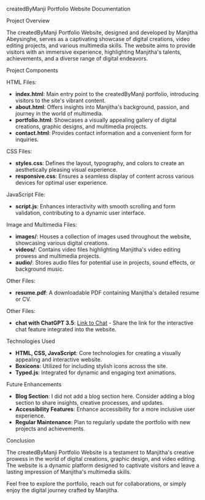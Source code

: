 
createdByManji Portfolio Website Documentation

Project Overview

The createdByManji Portfolio Website, designed and developed by Manjitha Abeysinghe, serves as a captivating showcase of digital creations, video editing projects, and various multimedia skills. The website aims to provide visitors with an immersive experience, highlighting Manjitha's talents, achievements, and a diverse range of digital endeavors.

Project Components

HTML Files:

-   **index.html**: Main entry point to the createdByManji portfolio, introducing visitors to the site's vibrant content.
-   **about.html**: Offers insights into Manjitha's background, passion, and journey in the world of multimedia.
-   **portfolio.html**: Showcases a visually appealing gallery of digital creations, graphic designs, and multimedia projects.
-   **contact.html**: Provides contact information and a convenient form for inquiries.

CSS Files:

-   **styles.css**: Defines the layout, typography, and colors to create an aesthetically pleasing visual experience.
-   **responsive.css**: Ensures a seamless display of content across various devices for optimal user experience.

JavaScript File:

-   **script.js**: Enhances interactivity with smooth scrolling and form validation, contributing to a dynamic user interface.

Image and Multimedia Files:

-   **images/**: Houses a collection of images used throughout the website, showcasing various digital creations.
-   **videos/**: Contains video files highlighting Manjitha's video editing prowess and multimedia projects.
-   **audio/**: Stores audio files for potential use in projects, sound effects, or background music.

Other Files:

-   **resume.pdf**: A downloadable PDF containing Manjitha's detailed resume or CV.

Other Files:

-   **chat with ChatGPT 3.5**: [Link to Chat](https://chat.openai.com/share/8f291584-86f4-4202-8dda-bffe10087beb) - Share the link for the interactive chat feature integrated into the website.

Technologies Used

-   **HTML, CSS, JavaScript**: Core technologies for creating a visually appealing and interactive website.
-   **Boxicons**: Utilized for including stylish icons across the site.
-   **Typed.js**: Integrated for dynamic and engaging text animations.

Future Enhancements

-   **Blog Section**: I did not add a blog section here. Consider adding a blog section to share insights, creative processes, and updates.
-   **Accessibility Features**: Enhance accessibility for a more inclusive user experience.
-   **Regular Maintenance**: Plan to regularly update the portfolio with new projects and achievements.

Conclusion

The createdByManji Portfolio Website is a testament to Manjitha's creative prowess in the world of digital creations, graphic design, and video editing. The website is a dynamic platform designed to captivate visitors and leave a lasting impression of Manjitha's multimedia skills.

Feel free to explore the portfolio, reach out for collaborations, or simply enjoy the digital journey crafted by Manjitha.
